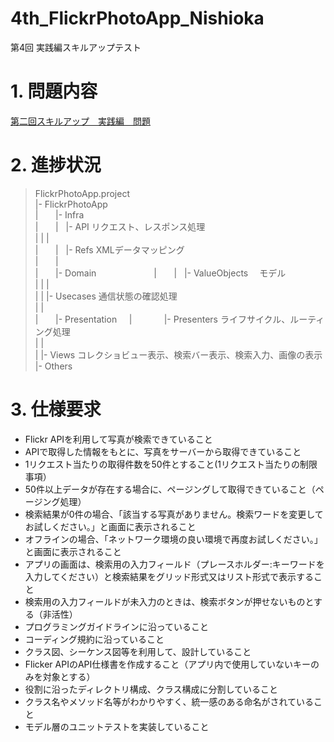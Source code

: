 # 4th_FlickrPhotoApp_Nishioka

第4回 実践編スキルアップテスト　

# 1. 問題内容
[第二回スキルアップ　実践編　問題](https://github.com/stv-ekushida/iOSTraining/wiki/%E7%AC%AC%E4%BA%8C%E5%9B%9E%E3%82%B9%E3%82%AD%E3%83%AB%E3%82%A2%E3%83%83%E3%83%97%E3%80%80%E5%AE%9F%E8%B7%B5%E7%B7%A8%E3%80%80%E5%95%8F%E9%A1%8C)

# 2. 進捗状況

>
>FlickrPhotoApp.project  
>|- FlickrPhotoApp  
>|        |- Infra    
>|        |    |- API リクエスト、レスポンス処理  
>|        |    |  
>|        |    |- Refs XMLデータマッピング  
>|        |  
>|        |- Domain  　　　　　　
>|        |    |- ValueObjects 　モデル  
>|        |    |  
>|        |    |- Usecases  通信状態の確認処理  
>|        |  
>|        |- Presentation      
>|             |- Presenters ライフサイクル、ルーティング処理  
>|             |  
>|             |- Views コレクショビュー表示、検索バー表示、検索入力、画像の表示  
>|- Others  
>  

# 3. 仕様要求

* Flickr APIを利用して写真が検索できていること
* APIで取得した情報をもとに、写真をサーバーから取得できていること
* 1リクエスト当たりの取得件数を50件とすること(1リクエスト当たりの制限事項）
* 50件以上データが存在する場合に、ページングして取得できていること（ページング処理）
* 検索結果が0件の場合、「該当する写真がありません。検索ワードを変更してお試しください。」と画面に表示されること
* オフラインの場合、「ネットワーク環境の良い環境で再度お試しください。」と画面に表示されること
* アプリの画面は、検索用の入力フィールド（プレースホルダー:キーワードを入力してください）と検索結果をグリッド形式又はリスト形式で表示すること
* 検索用の入力フィールドが未入力のときは、検索ボタンが押せないものとする（非活性）
* プログラミングガイドラインに沿っていること
* コーディング規約に沿っていること
* クラス図、シーケンス図等を利用して、設計していること
* Flicker APIのAPI仕様書を作成すること（アプリ内で使用していないキーのみを対象とする）
* 役割に沿ったディレクトリ構成、クラス構成に分割していること
* クラス名やメソッド名等がわかりやすく、統一感のある命名がされていること
* モデル層のユニットテストを実装していること
